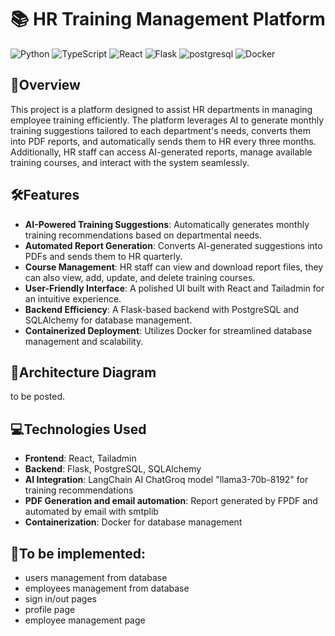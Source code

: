 # 📚 HR Training Management Platform

![Python](https://img.shields.io/badge/python-%233776AB.svg?style=for-the-badge&logo=python&logoColor=white)
![TypeScript](https://img.shields.io/badge/typescript-%23007ACC.svg?style=for-the-badge&logo=typescript&logoColor=white)
![React](https://img.shields.io/badge/react-%2361DAFB.svg?style=for-the-badge&logo=react&logoColor=black)
![Flask](https://img.shields.io/badge/flask-%23000.svg?style=for-the-badge&logo=flask&logoColor=white)
![postgresql](https://img.shields.io/badge/postgresql-4169e1?style=for-the-badge&logo=postgresql&logoColor=white)
![Docker](https://img.shields.io/badge/docker-257bd6?style=for-the-badge&logo=docker&logoColor=white)

## 🚀Overview
This project is a platform designed to assist HR departments in managing employee training efficiently. The platform leverages AI to generate monthly training suggestions tailored to each department's needs, converts them into PDF reports, and automatically sends them to HR every three months. Additionally, HR staff can access AI-generated reports, manage available training courses, and interact with the system seamlessly.

## 🛠️Features
- **AI-Powered Training Suggestions**: Automatically generates monthly training recommendations based on departmental needs.
- **Automated Report Generation**: Converts AI-generated suggestions into PDFs and sends them to HR quarterly.
- **Course Management**: HR staff can view and download report files, they can also view, add, update, and delete training courses.
- **User-Friendly Interface**: A polished UI built with React and Tailadmin for an intuitive experience.
- **Backend Efficiency**: A Flask-based backend with PostgreSQL and SQLAlchemy for database management.
- **Containerized Deployment**: Utilizes Docker for streamlined database management and scalability.

## 📝Architecture Diagram

to be posted.


## 💻Technologies Used

- **Frontend**: React, Tailadmin
- **Backend**: Flask, PostgreSQL, SQLAlchemy
- **AI Integration**: LangChain AI ChatGroq model "llama3-70b-8192" for training recommendations
- **PDF Generation and email automation**: Report generated by FPDF and automated by email with smtplib
- **Containerization**: Docker for database management



## 🚧To be implemented: 
- users management from database
- employees management from database
- sign in/out pages
- profile page
- employee management page

